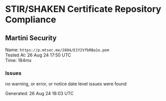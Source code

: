 # STIR/SHAKEN Certificate Repository Compliance

## Martini Security

Name: `https://p.mtsec.me/2884/E1Y2VfbRBa1o.pem`\
Tested At: 26 Aug 24 17:50 UTC\
Time: 184ms

### Issues

no warning, or error, or notice date level issues were found

Generated: 26 Aug 24 18:03 UTC